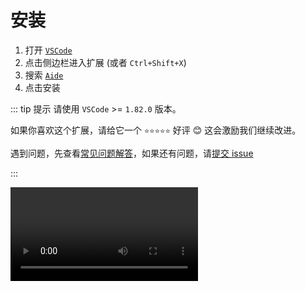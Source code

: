 # 安装

1. 打开 [`VSCode`](https://code.visualstudio.com/)
2. 点击侧边栏进入扩展 (或者 `Ctrl+Shift+X`)
3. 搜索 [`Aide`](https://marketplace.visualstudio.com/items?itemName=nicepkg.aide-pro)
4. 点击安装

::: tip 提示
请使用 `VSCode` >= `1.82.0` 版本。

如果你喜欢这个扩展，请给它一个 `⭐️⭐️⭐️⭐️⭐️` 好评 😊 这会激励我们继续改进。

遇到问题，先查看[常见问题解答](./faq.md)，如果还有问题，请[提交 issue](https://github.com/nicepkg/aide/issues)

:::

<Video src="/videos/aide-install.mp4"/>
